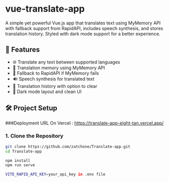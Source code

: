 # vue-translate-app

A simple yet powerful Vue.js app that translates text using MyMemory API with fallback support from RapidAPI, includes speech synthesis, and stores translation history. Styled with dark mode support for a better experience.

## 🚀 Features

- 🌐 Translate any text between supported languages
- 🧠 Translation memory using MyMemory API
- 🔁 Fallback to RapidAPI if MyMemory fails
- 🔊 Speech synthesis for translated text
- 📜 Translation history with option to clear
- 🌙 Dark mode layout and clean UI

## 🛠️ Project Setup
###Deployment URL On Vercel :
https://translate-app-eight-tan.vercel.app/
### 1. Clone the Repository
```bash
git clone https://github.com/zatchone/Translate-app.git
cd Translate-app

npm install
npm run serve

VITE_RAPID_API_KEY=your_api_key in .env file
